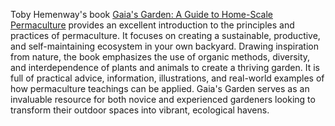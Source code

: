 Toby Hemenway's book [Gaia's Garden: A Guide to Home-Scale Permaculture](https://amzn.to/3KTvswU) provides an excellent introduction to the principles and practices of permaculture. It focuses on creating a sustainable, productive, and self-maintaining ecosystem in your own backyard. Drawing inspiration from nature, the book emphasizes the use of organic methods, diversity, and interdependence of plants and animals to create a thriving garden. It is full of practical advice, information, illustrations, and real-world examples of how permaculture teachings can be applied. Gaia's Garden serves as an invaluable resource for both novice and experienced gardeners looking to transform their outdoor spaces into vibrant, ecological havens.